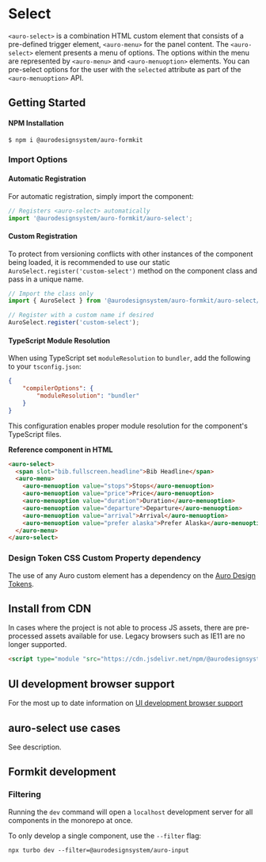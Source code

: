 <!--
The README.md file is a compiled document. No edits should be made directly to this file.

README.md is created by running `npm run build:docs`.

This file is generated based on a template fetched from
`../../docs/templates/componentReadmeTemplate.md`
and copied to `./componentDocs/README.md` each time the docs are compiled.

The following sections are editable by making changes to the following files:

| SECTION                | DESCRIPTION                                       | FILE LOCATION                       |
|------------------------|---------------------------------------------------|-------------------------------------|
| Description            | Description of the component                      | `./docs/partials/description.md`    |
| Use Cases              | Examples for when to use this component           | `./docs/partials/useCases.md`       |
| Additional Information | For use to add any component specific information | `./docs/partials/readmeAddlInfo.md` |
| Component Example Code | HTML sample code of the components use            | `./apiExamples/basic.html`          |
-->

# Select
<!-- AURO-GENERATED-CONTENT:START (FILE:src=./docs/partials/description.md) -->
<!-- The below content is automatically added from ./docs/partials/description.md -->
`<auro-select>` is a combination <auro-hyperlink href="https://developer.mozilla.org/en-US/docs/Web/Web_Components/Using_custom_elements">HTML custom element</auro-hyperlink> that consists of a pre-defined trigger element, `<auro-menu>` for the panel content. The `<auro-select>` element presents a menu of options. The options within the menu are represented by `<auro-menu>` and `<auro-menuoption>` elements. You can pre-select options for the user with the `selected` attribute as part of the `<auro-menuoption>` API.
<!-- AURO-GENERATED-CONTENT:END -->
<!-- AURO-GENERATED-CONTENT:START (FILE:src=./docs/partials/readmeAddlInfo.md) -->
<!-- The below content is automatically added from ./docs/partials/readmeAddlInfo.md -->
<!-- AURO-GENERATED-CONTENT This file is to be used for any additional content that should be included in the README.md which is specific to this component. -->
<!-- AURO-GENERATED-CONTENT:END -->

## Getting Started
<!-- AURO-GENERATED-CONTENT:START (FILE:src=../../docs/templates/componentInstall.md) -->
<!-- The below content is automatically added from ../../docs/templates/componentInstall.md -->

#### NPM Installation

```shell
$ npm i @aurodesignsystem/auro-formkit
```
<!-- AURO-GENERATED-CONTENT:END -->
<!-- AURO-GENERATED-CONTENT:START (FILE:src=../../docs/templates/gettingStarted.md) -->
<!-- The below content is automatically added from ../../docs/templates/gettingStarted.md -->

### Import Options

#### Automatic Registration

For automatic registration, simply import the component:

```javascript
// Registers <auro-select> automatically
import '@aurodesignsystem/auro-formkit/auro-select';
```

#### Custom Registration

To protect from versioning conflicts with other instances of the component being loaded, it is recommended to use our static `AuroSelect.register('custom-select')` method on the component class and pass in a unique name.

```javascript
// Import the class only
import { AuroSelect } from '@aurodesignsystem/auro-formkit/auro-select/class';

// Register with a custom name if desired
AuroSelect.register('custom-select');
```

#### TypeScript Module Resolution

When using TypeScript set `moduleResolution` to `bundler`, add the following to your `tsconfig.json`:

```json
{
    "compilerOptions": {
        "moduleResolution": "bundler"
    }
}
```

This configuration enables proper module resolution for the component's TypeScript files.
<!-- AURO-GENERATED-CONTENT:END -->
**Reference component in HTML**

<!-- AURO-GENERATED-CONTENT:START (CODE:src=./apiExamples/basic.html) -->
<!-- The below code snippet is automatically added from ./apiExamples/basic.html -->

```html
<auro-select>
  <span slot="bib.fullscreen.headline">Bib Headline</span>
  <auro-menu>
    <auro-menuoption value="stops">Stops</auro-menuoption>
    <auro-menuoption value="price">Price</auro-menuoption>
    <auro-menuoption value="duration">Duration</auro-menuoption>
    <auro-menuoption value="departure">Departure</auro-menuoption>
    <auro-menuoption value="arrival">Arrival</auro-menuoption>
    <auro-menuoption value="prefer alaska">Prefer Alaska</auro-menuoption>
  </auro-menu>
</auro-select>
```
<!-- AURO-GENERATED-CONTENT:END -->

### Design Token CSS Custom Property dependency

<!-- AURO-GENERATED-CONTENT:START (REMOTE:url=https://raw.githubusercontent.com/AlaskaAirlines/WC-Generator/master/componentDocs/partials/development/designTokens.md) -->
The use of any Auro custom element has a dependency on the [Auro Design Tokens](https://auro.alaskaair.com/getting-started/developers/design-tokens).

<!-- AURO-GENERATED-CONTENT:END -->

## Install from CDN
<!-- AURO-GENERATED-CONTENT:START (FILE:src=../../docs/templates/bundleInstallDescription.md) -->
<!-- The below content is automatically added from ../../docs/templates/bundleInstallDescription.md -->
In cases where the project is not able to process JS assets, there are pre-processed assets available for use. Legacy browsers such as IE11 are no longer supported.

```html
<script type="module "src="https://cdn.jsdelivr.net/npm/@aurodesignsystem/auro-formkit@2.1.0-beta.3/auro-select/+esm"></script>
```
<!-- AURO-GENERATED-CONTENT:END -->

## UI development browser support
<!-- AURO-GENERATED-CONTENT:START (REMOTE:url=https://raw.githubusercontent.com/AlaskaAirlines/WC-Generator/master/componentDocs/partials/browserSupport.md) -->
For the most up to date information on [UI development browser support](https://auro.alaskaair.com/support/browsersSupport)

<!-- AURO-GENERATED-CONTENT:END -->

## auro-select use cases
<!-- AURO-GENERATED-CONTENT:START (FILE:src=./docs/partials/useCases.md) -->
<!-- The below content is automatically added from ./docs/partials/useCases.md -->
See description.
<!-- AURO-GENERATED-CONTENT:END -->

## Formkit development

<!-- AURO-GENERATED-CONTENT:START (FILE:src=../../docs/partials/developmentDescription.md) -->
<!-- The below content is automatically added from ../../docs/partials/developmentDescription.md -->

### Filtering

Running the `dev` command will open a `localhost` development server for all components in the monorepo at once.

To only develop a single component, use the `--filter` flag:

```shell
npx turbo dev --filter=@aurodesignsystem/auro-input
```
<!-- AURO-GENERATED-CONTENT:END -->
